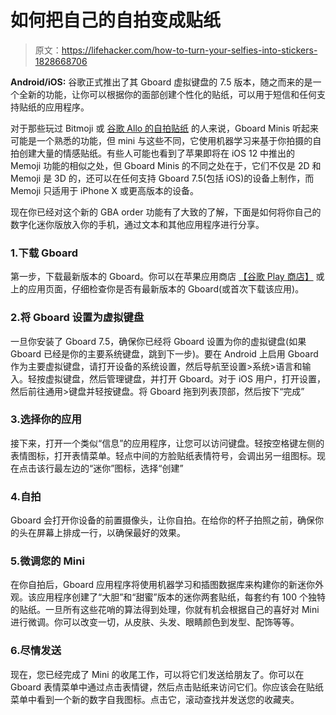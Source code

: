 # 如何把自己的自拍变成贴纸

> 原文：<https://lifehacker.com/how-to-turn-your-selfies-into-stickers-1828668706>

**Android/iOS:** 谷歌正式推出了其 Gboard 虚拟键盘的 7.5 版本，随之而来的是一个全新的功能，让你可以根据你的面部创建个性化的贴纸，可以用于短信和任何支持贴纸的应用程序。



对于那些玩过 Bitmoji 或 [谷歌 Allo 的自拍贴纸](https://lifehacker.com/google-allos-selfie-stickers-are-cool-but-dont-get-too-1795168475) 的人来说，Gboard Minis 听起来可能是一个熟悉的功能，但 mini 与这些不同，它使用机器学习来基于你拍摄的自拍创建大量的情感贴纸。有些人可能也看到了苹果即将在 iOS 12 中推出的 Memoji 功能的相似之处，但 Gboard Minis 的不同之处在于，它们不仅是 2D 和 Memoji 是 3D 的，还可以在任何支持 Gboard 7.5(包括 iOS)的设备上制作，而 Memoji 只适用于 iPhone X 或更高版本的设备。

现在你已经对这个新的 GBA order 功能有了大致的了解，下面是如何将你自己的数字化迷你版放入你的手机，通过文本和其他应用程序进行分享。

### 1.下载 Gboard

第一步，下载最新版本的 Gboard。你可以在苹果应用商店 [【谷歌 Play 商店】](https://play.google.com/store/apps/details?id=com.google.android.inputmethod.latin&hl=en_US) 或上的应用页面，仔细检查你是否有最新版本的 Gboard(或首次下载该应用)。

### 2.将 Gboard 设置为虚拟键盘

一旦你安装了 Gboard 7.5，确保你已经将 Gboard 设置为你的虚拟键盘(如果 Gboard 已经是你的主要系统键盘，跳到下一步)。要在 Android 上启用 Gboard 作为主要虚拟键盘，请打开设备的系统设置，然后导航至设置>系统>语言和输入。轻按虚拟键盘，然后管理键盘，并打开 Gboard。对于 iOS 用户，打开设置，然后前往通用>键盘并轻按键盘。将 Gboard 拖到列表顶部，然后按下“完成”

### 3.选择你的应用

接下来，打开一个类似“信息”的应用程序，让您可以访问键盘。轻按空格键左侧的表情图标，打开表情菜单。轻点中间的方脸贴纸表情符号，会调出另一组图标。现在点击该行最左边的“迷你”图标，选择“创建”

### 4.自拍

Gboard 会打开你设备的前置摄像头，让你自拍。在给你的杯子拍照之前，确保你的头在屏幕上排成一行，以确保最好的效果。

### 5.微调您的 Mini

在你自拍后，Gboard 应用程序将使用机器学习和插图数据库来构建你的新迷你外观。该应用程序创建了“大胆”和“甜蜜”版本的迷你两套贴纸，每套约有 100 个独特的贴纸。一旦所有这些花哨的算法得到处理，你就有机会根据自己的喜好对 Mini 进行微调。你可以改变一切，从皮肤、头发、眼睛颜色到发型、配饰等等。

### 6.尽情发送

现在，您已经完成了 Mini 的收尾工作，可以将它们发送给朋友了。你可以在 Gboard 表情菜单中通过点击表情键，然后点击贴纸来访问它们。你应该会在贴纸菜单中看到一个新的数字自我图标。点击它，滚动查找并发送您的收藏夹。